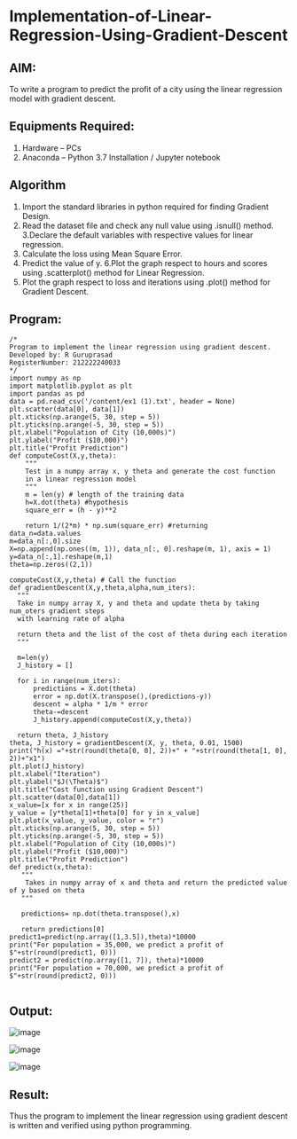 # Implementation-of-Linear-Regression-Using-Gradient-Descent

## AIM:
To write a program to predict the profit of a city using the linear regression model with gradient descent.

## Equipments Required:
1. Hardware – PCs
2. Anaconda – Python 3.7 Installation / Jupyter notebook

## Algorithm
1. Import the standard libraries in python required for finding Gradient Design.
2. Read the dataset file and check any null value using .isnull() method. 3.Declare the default variables with respective values for linear regression.
3. Calculate the loss using Mean Square Error.
4. Predict the value of y. 6.Plot the graph respect to hours and scores using .scatterplot() method for Linear Regression.
5. Plot the graph respect to loss and iterations using .plot() method for Gradient Descent.
## Program:
```
/*
Program to implement the linear regression using gradient descent.
Developed by: R Guruprasad
RegisterNumber: 212222240033
*/
import numpy as np
import matplotlib.pyplot as plt
import pandas as pd
data = pd.read_csv('/content/ex1 (1).txt', header = None)
plt.scatter(data[0], data[1])
plt.xticks(np.arange(5, 30, step = 5))
plt.yticks(np.arange(-5, 30, step = 5))
plt.xlabel("Population of City (10,000s)")
plt.ylabel("Profit ($10,000)")
plt.title("Profit Prediction")
def computeCost(X,y,theta):
    """
    Test in a numpy array x, y theta and generate the cost function
    in a linear regression model
    """
    m = len(y) # length of the training data
    h=X.dot(theta) #hypothesis
    square_err = (h - y)**2

    return 1/(2*m) * np.sum(square_err) #returning
data_n=data.values
m=data_n[:,0].size
X=np.append(np.ones((m, 1)), data_n[:, 0].reshape(m, 1), axis = 1)
y=data_n[:,1].reshape(m,1)
theta=np.zeros((2,1))

computeCost(X,y,theta) # Call the function
def gradientDescent(X,y,theta,alpha,num_iters):
  """
  Take in numpy array X, y and theta and update theta by taking num_oters gradient steps
  with learning rate of alpha

  return theta and the list of the cost of theta during each iteration
  """

  m=len(y)
  J_history = []
    
  for i in range(num_iters):
      predictions = X.dot(theta)
      error = np.dot(X.transpose(),(predictions-y))
      descent = alpha * 1/m * error
      theta-=descent
      J_history.append(computeCost(X,y,theta))

  return theta, J_history
theta, J_history = gradientDescent(X, y, theta, 0.01, 1500)
print("h(x) ="+str(round(theta[0, 0], 2))+" + "+str(round(theta[1, 0], 2))+"x1")
plt.plot(J_history)
plt.xlabel("Iteration")
plt.ylabel("$J(\Theta)$")
plt.title("Cost function using Gradient Descent")
plt.scatter(data[0],data[1])
x_value=[x for x in range(25)]
y_value = [y*theta[1]+theta[0] for y in x_value]
plt.plot(x_value, y_value, color = "r")
plt.xticks(np.arange(5, 30, step = 5))
plt.yticks(np.arange(-5, 30, step = 5))
plt.xlabel("Population of City (10,000s)")
plt.ylabel("Profit ($10,000)")
plt.title("Profit Prediction")
def predict(x,theta):
   """
    Takes in numpy array of x and theta and return the predicted value of y based on theta
   """

   predictions= np.dot(theta.transpose(),x)

   return predictions[0]
predict1=predict(np.array([1,3.5]),theta)*10000
print("For population = 35,000, we predict a profit of $"+str(round(predict1, 0)))
predict2 = predict(np.array([1, 7]), theta)*10000
print("For population = 70,000, we predict a profit of $"+str(round(predict2, 0)))


```

## Output:
![image](https://github.com/R-Guruprasad/Implementation-of-Linear-Regression-Using-Gradient-Descent/assets/119390308/3a5c3a65-fbd8-403d-9148-4392b7a5d99b)

![image](https://github.com/R-Guruprasad/Implementation-of-Linear-Regression-Using-Gradient-Descent/assets/119390308/3b912404-63ed-41c3-ac00-245f935cb252)

![image](https://github.com/R-Guruprasad/Implementation-of-Linear-Regression-Using-Gradient-Descent/assets/119390308/a3a9deac-e585-4a91-8a23-d1a0068b821c)


## Result:
Thus the program to implement the linear regression using gradient descent is written and verified using python programming.
